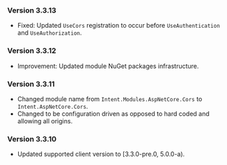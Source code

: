 ### Version 3.3.13

- Fixed: Updated `UseCors` registration to occur before `UseAuthentication` and `UseAuthorization`.

### Version 3.3.12

- Improvement: Updated module NuGet packages infrastructure.

### Version 3.3.11

- Changed module name from `Intent.Modules.AspNetCore.Cors` to `Intent.AspNetCore.Cors`.
- Changed to be configuration driven as opposed to hard coded and allowing all origins.

### Version 3.3.10

- Updated supported client version to [3.3.0-pre.0, 5.0.0-a).
